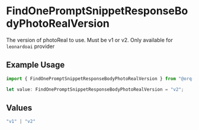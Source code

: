 # FindOnePromptSnippetResponseBodyPhotoRealVersion

The version of photoReal to use. Must be v1 or v2. Only available for `leonardoai` provider

## Example Usage

```typescript
import { FindOnePromptSnippetResponseBodyPhotoRealVersion } from "@orq-ai/node/models/operations";

let value: FindOnePromptSnippetResponseBodyPhotoRealVersion = "v2";
```

## Values

```typescript
"v1" | "v2"
```